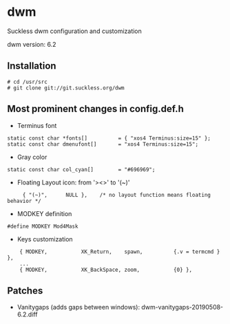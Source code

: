 # dwm
Suckless dwm configuration and customization

dwm version: 6.2

## Installation
```
# cd /usr/src
# git clone git://git.suckless.org/dwm
```

## Most prominent changes in config.def.h

- Terminus font
```
static const char *fonts[]          = { "xos4 Terminus:size=15" };
static const char dmenufont[]       = "xos4 Terminus:size=15";
```

- Gray color
```
static const char col_cyan[]        = "#696969";
```

- Floating Layout icon: from '><>' to '(~)'
```
     { "(~)",      NULL },    /* no layout function means floating behavior */
```

- MODKEY definition
```
#define MODKEY Mod4Mask
```
- Keys customization
```
    { MODKEY,           XK_Return,    spawn,          {.v = termcmd } },    
    ...
    { MODKEY,           XK_BackSpace, zoom,           {0} },
```

## Patches

- Vanitygaps (adds gaps between windows): dwm-vanitygaps-20190508-6.2.diff
